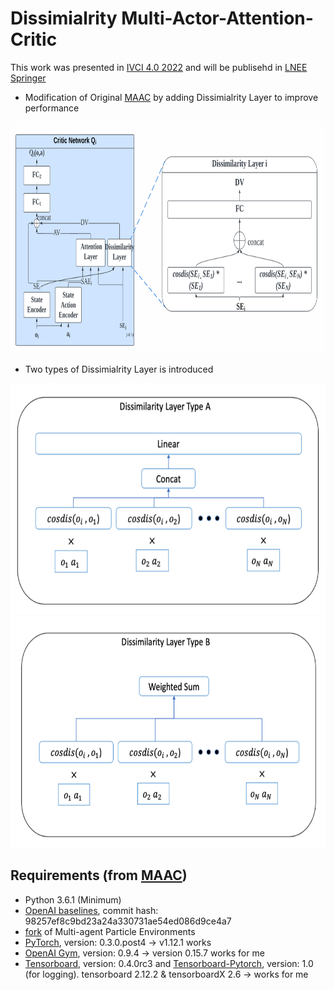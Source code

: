 # Dissimialrity Multi-Actor-Attention-Critic

This work was presented in [IVCI 4.0 2022](https://chennai.vit.ac.in/files/ivc2022/) and will be publisehd in [LNEE Springer](https://www.springer.com/series/7818)
- Modification of Original [MAAC](https://github.com/shariqiqbal2810/MAAC) by adding Dissimialrity Layer to improve performance

<img src="etc/typeA_det.png"  width="700" height="370">

- Two types of Dissimialrity Layer is introduced

<img src="etc/typeA.png"  width="600" height="370">
<img src="etc/typeB.png"  width="600" height="370">




## Requirements (from [MAAC](https://github.com/shariqiqbal2810/MAAC))
* Python 3.6.1 (Minimum)
* [OpenAI baselines](https://github.com/openai/baselines), commit hash: 98257ef8c9bd23a24a330731ae54ed086d9ce4a7
* [fork](https://github.com/shariqiqbal2810/multiagent-particle-envs) of Multi-agent Particle Environments
* [PyTorch](http://pytorch.org/), version: 0.3.0.post4 -> v1.12.1 works
* [OpenAI Gym](https://github.com/openai/gym), version: 0.9.4 -> version 0.15.7 works for me
* [Tensorboard](https://github.com/tensorflow/tensorboard), version: 0.4.0rc3 and [Tensorboard-Pytorch](https://github.com/lanpa/tensorboard-pytorch), version: 1.0 (for logging). tensorboard 2.12.2 & tensorboardX 2.6 -> works for me

